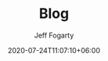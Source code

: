 ---
title: "Blog"
date: 2020-07-24T11:07:10+06:00
author: Jeff Fogarty
description: "this is blog meta description"
draft: false
type: "blog"
weight: 1
---